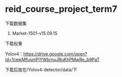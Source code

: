 # reid_course_project_term7

下载数据集
1. Market-1501-v15.09.15

下载权重

Yolov4：https://drive.google.com/open?id=1cewMfusmPjYWbrnuJRuKhPMwRe_b9PaT

下载后放在/Yolov4-detector/data/下
